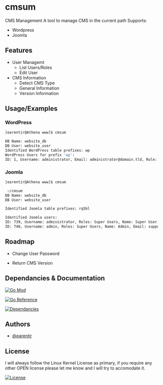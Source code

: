 # cmsum
CMS Management
A tool to manage CMS in the current path
Supports:
- Wordpress
- Joomla


## Features

- User Managemt
    - List Users/Roles
    - Edit User
- CMS Information
    - Detect CMS Type
    - General Information
    - Version Information

## Usage/Examples

### WordPress
```bash
[earentir@Athena www]$ cmsum

DB Name: website_db
DB User: website_user
Identified WordPress table prefixes: wp
WordPress Users for prefix 'wp':
ID: 1, Username: administrator, Email: administrator@domain.tld, Role: Administrator, First Name: , Last Name: , Nickname:
```


### Joomla
```bash
[earentir@Athena www]$ cmsum

 ~/cmsum
DB Name: website_db
DB User: website_user

Identified Joomla table prefixes: rq5bl

Identified Joomla users:
ID: 739, Username: administrator, Roles: Super Users, Name: Super User, Email: info@domain.tld
ID: 740, Username: admin, Roles: Super Users, Name: Admin, Email: support@domain.tld
```


## Roadmap

- Change User Password

- Return CMS Version

## Dependancies & Documentation

[![Go Mod](https://img.shields.io/github/go-mod/go-version/earentir/cmsum)]()

[![Go Reference](https://pkg.go.dev/badge/github.com/earentir/cmsum.svg)](https://pkg.go.dev/github.com/earentir/cmsum)

[![Dependancies](https://img.shields.io/librariesio/github/earentir/cmsum)]()
## Authors

- [@earentir](https://www.github.com/earentir)


## License

I will always follow the Linux Kernel License as primary, if you require any other OPEN license please let me know and I will try to accomodate it.

[![License](https://img.shields.io/github/license/earentir/gitearelease)](https://opensource.org/license/gpl-2-0)
